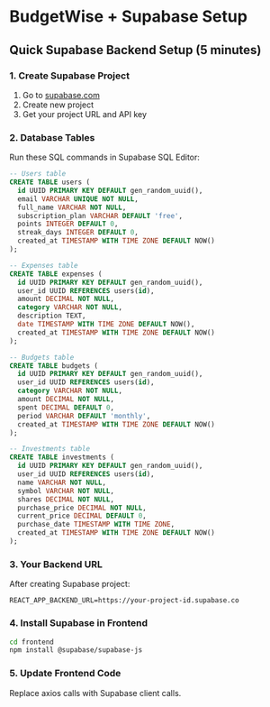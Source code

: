 # BudgetWise + Supabase Setup

## Quick Supabase Backend Setup (5 minutes)

### 1. Create Supabase Project
1. Go to [supabase.com](https://supabase.com)
2. Create new project
3. Get your project URL and API key

### 2. Database Tables
Run these SQL commands in Supabase SQL Editor:

```sql
-- Users table
CREATE TABLE users (
  id UUID PRIMARY KEY DEFAULT gen_random_uuid(),
  email VARCHAR UNIQUE NOT NULL,
  full_name VARCHAR NOT NULL,
  subscription_plan VARCHAR DEFAULT 'free',
  points INTEGER DEFAULT 0,
  streak_days INTEGER DEFAULT 0,
  created_at TIMESTAMP WITH TIME ZONE DEFAULT NOW()
);

-- Expenses table  
CREATE TABLE expenses (
  id UUID PRIMARY KEY DEFAULT gen_random_uuid(),
  user_id UUID REFERENCES users(id),
  amount DECIMAL NOT NULL,
  category VARCHAR NOT NULL,
  description TEXT,
  date TIMESTAMP WITH TIME ZONE DEFAULT NOW(),
  created_at TIMESTAMP WITH TIME ZONE DEFAULT NOW()
);

-- Budgets table
CREATE TABLE budgets (
  id UUID PRIMARY KEY DEFAULT gen_random_uuid(),
  user_id UUID REFERENCES users(id),
  category VARCHAR NOT NULL,
  amount DECIMAL NOT NULL,
  spent DECIMAL DEFAULT 0,
  period VARCHAR DEFAULT 'monthly',
  created_at TIMESTAMP WITH TIME ZONE DEFAULT NOW()
);

-- Investments table
CREATE TABLE investments (
  id UUID PRIMARY KEY DEFAULT gen_random_uuid(),
  user_id UUID REFERENCES users(id),
  name VARCHAR NOT NULL,
  symbol VARCHAR NOT NULL,
  shares DECIMAL NOT NULL,
  purchase_price DECIMAL NOT NULL,
  current_price DECIMAL DEFAULT 0,
  purchase_date TIMESTAMP WITH TIME ZONE,
  created_at TIMESTAMP WITH TIME ZONE DEFAULT NOW()
);
```

### 3. Your Backend URL
After creating Supabase project:
```
REACT_APP_BACKEND_URL=https://your-project-id.supabase.co
```

### 4. Install Supabase in Frontend
```bash
cd frontend
npm install @supabase/supabase-js
```

### 5. Update Frontend Code
Replace axios calls with Supabase client calls.
```